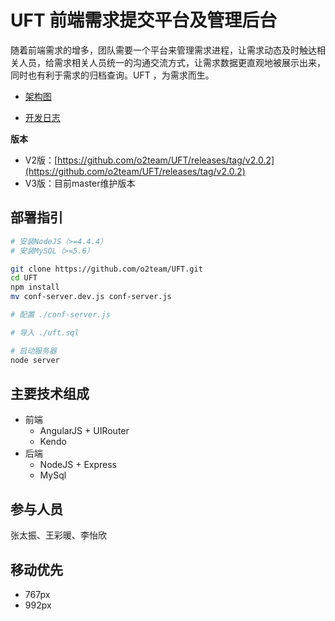 # UFT 前端需求提交平台及管理后台

随着前端需求的增多，团队需要一个平台来管理需求进程，让需求动态及时触达相关人员，给需求相关人员统一的沟通交流方式，让需求数据更直观地被展示出来，同时也有利于需求的归档查询。UFT ，为需求而生。

- [架构图](http://naotu.baidu.com/file/15371b9a7691fbd529d6cb8d744ba7e7?token=55e245a819077ea9)

- [开发日志](https://github.com/o2team/UFT/wiki/%E5%BC%80%E5%8F%91%E6%97%A5%E5%BF%97)

**版本**

- V2版：[https://github.com/o2team/UFT/releases/tag/v2.0.2](https://github.com/o2team/UFT/releases/tag/v2.0.2)
- V3版：目前master维护版本

## 部署指引

``` bash
# 安装NodeJS（>=4.4.4）
# 安装MySQL（>=5.6）

git clone https://github.com/o2team/UFT.git
cd UFT
npm install
mv conf-server.dev.js conf-server.js

# 配置 ./conf-server.js

# 导入 ./uft.sql

# 启动服务器
node server
```

## 主要技术组成

- 前端
    + AngularJS + UIRouter
    + Kendo
- 后端
    + NodeJS + Express
    + MySql

## 参与人员

张太振、王彩暖、李怡欣

## 移动优先

* 767px
* 992px